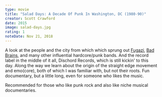 ```yaml
---
type: movie
title: "Salad Days: A Decade Of Punk In Washington, DC (1980-90)"
creator: Scott Crawford
date: 2015
image: salad-days.jpg
rating: 1
noteDate: Nov 21, 2018
---
```



A look at the people and the city from which which sprung out <a href="https://www.youtube.com/watch?v=SGJFWirQ3ks">Fugazi</a>, <a href="https://www.youtube.com/watch?v=thnb3UlH2zE">Bad Brains</a>, and many other influential hardcore/punk bands. And the record label in the middle of it all, Dischord Records, which is still kickin' to this day. Along the way we learn about the origin of the straight edge movement and emo(core), both of which I was familiar with, but not their roots. Fun documentary, but a little long, even for someone who likes the music.

Recommended for those who like punk rock and also like niche musical documentaries.
